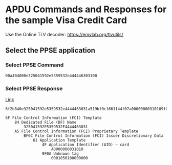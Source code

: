 # APDU Commands and Responses for the sample Visa Credit Card

Use the Online TLV decoder: https://emvlab.org/tlvutils/

## Select the PPSE application

### Select PPSE Command
```plaintext
00a404000e325041592e5359532e444446303100
```

### Select PPSE Response

[Link](https://emvlab.org/tlvutils/?data=6f2b840e325041592e5359532e4444463031a519bf0c1661144f07a00000000310109f0a080001050100000000)

```plaintext
6f2b840e325041592e5359532e4444463031a519bf0c1661144f07a00000000310109f0a080001050100000000

6F File Control Information (FCI) Template
 	84 Dedicated File (DF) Name
 	 	325041592E5359532E4444463031
 	A5 File Control Information (FCI) Proprietary Template
 	 	BF0C File Control Information (FCI) Issuer Discretionary Data
 	 	 	61 Application Template
 	 	 	 	4F Application Identifier (AID) – card
 	 	 	 	 	A0000000031010
 	 	 	 	9F0A Unknown tag
 	 	 	 	 	0001050100000000
```
